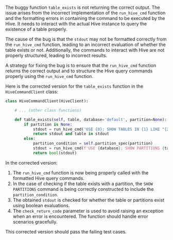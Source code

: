 The buggy function `table_exists` is not returning the correct output. The issue arises from the incorrect implementation of the `run_hive_cmd` function and the formatting errors in containing the command to be executed by the Hive. It needs to interact with the actual Hive instance to query the existence of a table properly.

The cause of the bug is that the `stdout` may not be formatted correctly from the `run_hive_cmd` function, leading to an incorrect evaluation of whether the table exists or not. Additionally, the commands to interact with Hive are not properly structured, leading to incorrect results.

A strategy for fixing the bug is to ensure that the `run_hive_cmd` function returns the correct output and to structure the Hive query commands properly using the `run_hive_cmd` function.

Here is the corrected version for the `table_exists` function in the `HiveCommandClient` class:

```python
class HiveCommandClient(HiveClient):

    # ... (other class functions)

    def table_exists(self, table, database='default', partition=None):
        if partition is None:
            stdout = run_hive_cmd('USE {0}; SHOW TABLES IN {1} LIKE "{2}";'.format(database, database, table), check_return_code=False)
            return stdout and table in stdout
        else:
            partition_condition = self.partition_spec(partition)
            stdout = run_hive_cmd(f'USE {database}; SHOW PARTITIONS {table} PARTITION ({partition_condition});', check_return_code=False)
            return bool(stdout)
```

In the corrected version:

1. The `run_hive_cmd` function is now being properly called with the formatted Hive query commands.
2. In the case of checking if the table exists with a partition, the `SHOW PARTITIONS` command is being correctly constructed to include the `partition_condition`.
3. The obtained `stdout` is checked for whether the table or partitions exist using boolean evaluations.
4. The `check_return_code` parameter is used to avoid raising an exception when an error is encountered. The function should handle error scenarios gracefully.

This corrected version should pass the failing test cases.